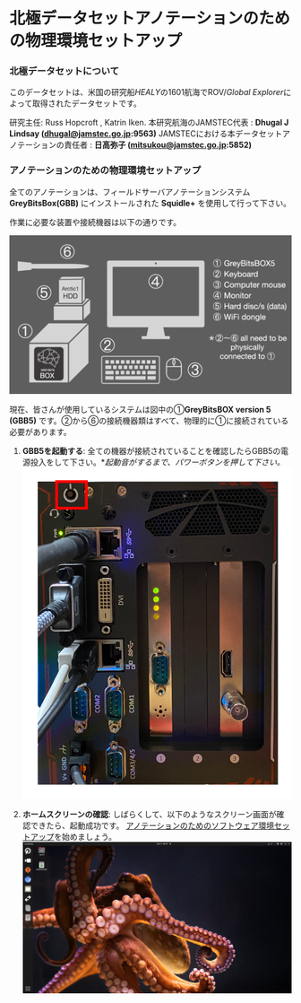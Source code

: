 # 北極データセットアノテーションのための物理環境セットアップ 

### 北極データセットについて
このデータセットは、米国の研究船*HEALY*の1601航海でROV/*Global Explorer*によって取得されたデータセットです。

研究主任: Russ Hopcroft , Katrin Iken.
本研究航海のJAMSTEC代表 : **Dhugal J Lindsay  (dhugal@jamstec.go.jp:9563)**
JAMSTECにおける本データセットアノテーションの責任者 : **日高弥子 (mitsukou@jamstec.go.jp:5852)**

### アノテーションのための物理環境セットアップ

全てのアノテーションは、フィールドサーバアノテーションシステム**GreyBitsBox(GBB)** にインストールされた **Squidle+** を使用して行って下さい。

作業に必要な装置や接続機器は以下の通りです。

![GBB5 device and items](../images/1_GBB5_setup_en.png)

現在、皆さんが使用しているシステムは図中の①**GreyBitsBOX version 5 (GBB5)** です。②から⑥の接続機器類はすべて、物理的に①に接続されている必要があります。

1. **GBB5を起動する**: 
  全ての機器が接続されていることを確認したらGBB5の電源投入をして下さい。**起動音がするまで、パワーボタンを押して下さい。*
  ![Powe botton](../images/2_power_botton.png)

1. **ホームスクリーンの確認**: 
  しばらくして、以下のようなスクリーン画面が確認できたら、起動成功です。
  [アノテーションのためのソフトウェア環境セットアップ](../annotation/setup_annotation_software_environment_jp.md)を始めましょう。
  ![Home screen](../images/3_home_screen.png)


